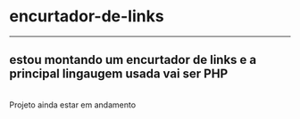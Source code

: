 # encurtador-de-links

 <hr>
     <h2>estou montando um encurtador de links e a principal lingaugem usada vai ser PHP </h2> <br>
     Projeto ainda estar em andamento 
        

